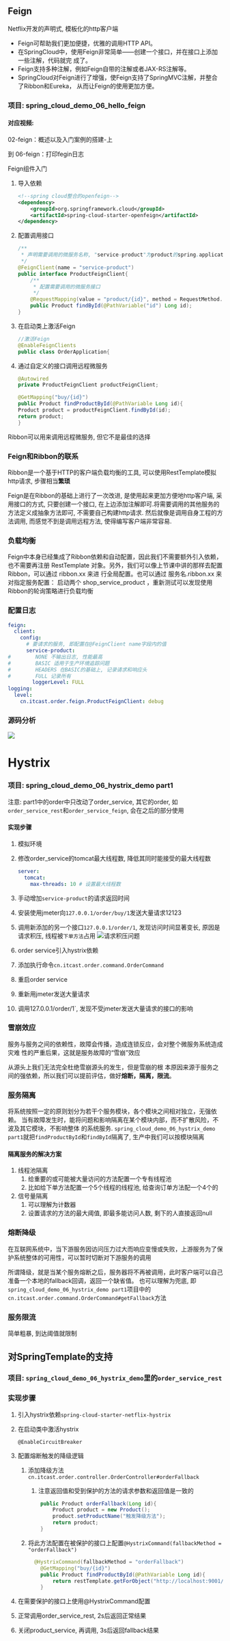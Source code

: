 ## Feign

Netflix开发的声明式, 模板化的http客户端

- Feign可帮助我们更加便捷，优雅的调用HTTP API。
- 在SpringCloud中，使用Feign非常简单——创建一个接口，并在接口上添加一些注解，代码就完
  成了。
- Feign支持多种注解，例如Feign自带的注解或者JAX-RS注解等。
- SpringCloud对Feign进行了增强，使Feign支持了SpringMVC注解，并整合了Ribbon和Eureka，
  从而让Feign的使用更加方便。  

### 项目: spring_cloud_demo_06_hello_feign

#### 对应视频:

02-feign：概述以及入门案例的搭建-上 

到 06-feign：打印fegin日志

Feign组件入门

1. 导入依赖

   ```xml
   <!--spring cloud整合的openfeign-->
   <dependency>
       <groupId>org.springframework.cloud</groupId>
       <artifactId>spring-cloud-starter-openfeign</artifactId>
   </dependency>
   ```

   

2. 配置调用接口

   ```java
   /**
    * 声明需要调用的微服务名称, "service-product"为product的spring.application.name
    */
   @FeignClient(name = "service-product")
   public interface ProductFeignClient{
       /**
        * 配置需要调用的微服务接口
        */
       @RequestMapping(value = "product/{id}", method = RequestMethod.GET)
       public Product findById(@PathVariable("id") Long id);
   }
   ```

3. 在启动类上激活Feign

   ```java
   //激活Feign
   @EnableFeignClients
   public class OrderApplication{
   ```

4. 通过自定义的接口调用远程微服务

   ```java
   @Autowired
   private ProductFeignClient productFeignClient;
   
   @GetMapping("buy/{id}")
   public Product findProductById(@PathVariable Long id){
   Product product = productFeignClient.findById(id);
   return product;
   }
   ```

   

Ribbon可以用来调用远程微服务, 但它不是最佳的选择

### Feign和Ribbon的联系

Ribbon是一个基于HTTP的客户端负载均衡的工具, 可以使用RestTemplate模拟http请求, 步骤相当**繁琐**

Feign是在Ribbon的基础上进行了一次改进, 是使用起来更加方便地http客户端, 采用接口的方式, 只要创建一个接口, 在上边添加注解即可.将需要调用的其他服务的方法定义成抽象方法即可, 不需要自己构建http请求. 然后就像是调用自身工程的方法调用, 而感觉不到是调用远程方法, 使得编写客户端非常容易.

### 负载均衡

Feign中本身已经集成了Ribbon依赖和自动配置，因此我们不需要额外引入依赖，也不需要再注册
RestTemplate 对象。另外，我们可以像上节课中讲的那样去配置Ribbon，可以通过 ribbon.xx 来进
行全局配置。也可以通过 服务名.ribbon.xx 来对指定服务配置：
启动两个 shop_service_product ，重新测试可以发现使用Ribbon的轮询策略进行负载均衡  

### 配置日志

```yaml
feign:
  client:
    config:
      # 要请求的服务, 即配置在@FeignClient name字段内的值
      service-product:
#        NONE 不输出日志, 性能最高
#        BASIC 适用于生产环境追踪问题
#        HEADERS 在BASIC的基础上, 记录请求和响应头
#        FULL 记录所有
        loggerLevel: FULL
logging:
  level:
    cn.itcast.order.feign.ProductFeignClient: debug
```

### 源码分析

![](https://img.raiden.live/images/2021/04/01/1569491525364.png)

# Hystrix

### 项目: spring_cloud_demo_06_hystrix_demo part1

注意: part1中的order中只改动了order_service, 其它的order, 如`order_service_rest`和`order_service_feign`, 会在之后的部分使用

#### 实现步骤

1. 模拟环境

2. 修改order_service的tomcat最大线程数, 降低其同时能接受的最大线程数

   ```yaml
   server:
     tomcat:
       max-threads: 10 # 设置最大线程数
   ```

3. 手动增加`service-product`的请求返回时间

4. 安装使用jmeter向`127.0.0.1/order/buy/1`发送大量请求12123

5. 调用新添加的另一个接口`127.0.0.1/order/1`, 发现访问时间显著变长, 原因是请求积压, 线程被`下单方法`占用
![请求积压问题](https://img.raiden.live/images/2021/04/03/d8ce1c9de0e71ef3b4064a1cf2341871.png)

6. order service引入hystrix依赖

7. 添加执行命令`cn.itcast.order.command.OrderCommand`

8. 重启order service

9. 重新用jmeter发送大量请求

10. 调用127.0.0.1/order/1`, 发现不受jmeter发送大量请求的接口的影响

### 雪崩效应

服务与服务之间的依赖性，故障会传播，造成连锁反应，会对整个微服务系统造成灾难
性的严重后果，这就是服务故障的“雪崩”效应  

从源头上我们无法完全杜绝雪崩源头的发生，但是雪崩的根
本原因来源于服务之间的强依赖，所以我们可以提前评估，做好**熔断，隔离，限流**。  

### 服务隔离

将系统按照一定的原则划分为若干个服务模块，各个模块之间相对独立，无强依赖。
当有故障发生时，能将问题和影响隔离在某个模块内部，而不扩散风险，不波及其它模块，不影响整体
的系统服务. `spring_cloud_demo_06_hystrix_demo part1`就把`findProductById`和`findById`隔离了, 生产中我们可以按模块隔离

#### 隔离服务的解决方案

1. 线程池隔离
   1. 给重要的或可能被大量访问的方法配置一个专有线程池
   2. 比如给下单方法配置一个5个线程的线程池, 给查询订单方法配一个4个的
2. 信号量隔离
   1. 可以理解为计数器
   2. 设置请求的方法的最大阈值, 即最多能访问人数, 剩下的人直接返回null

### 熔断降级

在互联网系统中，当下游服务因访问压力过大而响应变慢或失败，上游服务为了保护系统整体的可用性，可以暂时切断对下游服务的调用  

所谓降级，就是当某个服务熔断之后，服务器将不再被调用，此时客户端可以自己准备一个本地的fallback回调，返回一个缺省值。 也可以理解为兜底, 即`spring_cloud_demo_06_hystrix_demo part1`项目中的`cn.itcast.order.command.OrderCommand#getFallback`方法

### 服务限流

简单粗暴, 到达阈值就限制

## 对SpringTemplate的支持

### 项目: `spring_cloud_demo_06_hystrix_demo`里的`order_service_rest`

### 实现步骤

1. 引入hystrix依赖`spring-cloud-starter-netflix-hystrix`

2. 在启动类中激活hystrix

   ```
   @EnableCircuitBreaker
   ```

3. 配置熔断触发的降级逻辑

   1. 添加降级方法`cn.itcast.order.controller.OrderController#orderFallback`

      1. 注意返回值和受到保护的方法的请求参数和返回值是一致的

      ```java
          public Product orderFallback(Long id){
              Product product = new Product();
              product.setProductName("触发降级方法");
              return product;
          }
      ```

   2. 将此方法配置在被保护的接口上配置`@HystrixCommand(fallbackMethod = "orderFallback")`

      ```java
      	@HystrixCommand(fallbackMethod = "orderFallback")
          @GetMapping("buy/{id}")
          public Product findProductById(@PathVariable Long id){
              return restTemplate.getForObject("http://localhost:9001/product/1", Product.class);
          }
      ```

      

4. 在需要保护的接口上使用@HystrixCommand配置

5. 正常调用order_service_rest, 2s后返回正常结果

6. 关闭product_service, 再调用, 3s后返回fallback结果